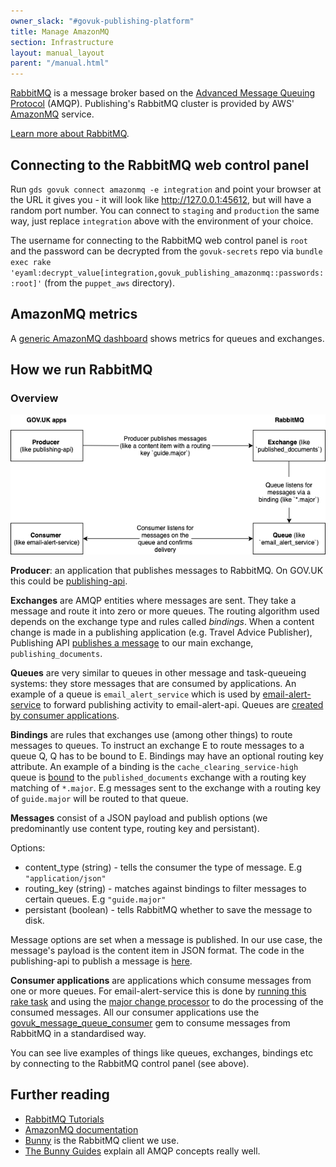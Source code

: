 ```yaml
---
owner_slack: "#govuk-publishing-platform"
title: Manage AmazonMQ
section: Infrastructure
layout: manual_layout
parent: "/manual.html"
---
```


[RabbitMQ][RabbitMQ] is a message broker based on the [Advanced Message Queuing
Protocol][AMQP] (AMQP). Publishing's RabbitMQ cluster is provided by AWS' [AmazonMQ][] service.

[Learn more about RabbitMQ][rabbitmq_tutorial].

## Connecting to the RabbitMQ web control panel

Run `gds govuk connect amazonmq -e integration` and point your
browser at the URL it gives you - it will look like <http://127.0.0.1:45612>, but will have a random port number. You can connect to `staging` and `production` the same way, just replace `integration` above with the environment of your choice.

The username for connecting to the RabbitMQ web control panel is `root` and the password
can be decrypted from the `govuk-secrets` repo via `bundle exec rake 'eyaml:decrypt_value[integration,govuk_publishing_amazonmq::passwords::root]'` (from the `puppet_aws` directory).

## AmazonMQ metrics

A [generic AmazonMQ dashboard][amazonmq-dashboard] shows metrics for queues and exchanges.

## How we run RabbitMQ

### Overview

![A graph showing the message flow](images/rabbitmq_graph.png)

**Producer**: an application that publishes messages to RabbitMQ. On GOV.UK this could
be [publishing-api](https://github.com/alphagov/publishing-api).

**Exchanges** are AMQP entities where messages are sent. They take a message
and route it into zero or more queues. The routing algorithm used depends on
the exchange type and rules called _bindings_.  When a content change is made
in a publishing application (e.g. Travel Advice Publisher), Publishing API
[publishes a message][publishing_api_publishes_message] to our main exchange,
`publishing_documents`.

**Queues** are very similar to queues in other message and task-queueing
systems: they store messages that are consumed by applications. An example of a
queue is `email_alert_service` which is used by
[email-alert-service][email-alert-service] to forward publishing activity to
email-alert-api. Queues are [created by consumer applications][create_queues].

**Bindings** are rules that exchanges use (among other things) to route
messages to queues. To instruct an exchange E to route messages to a queue Q, Q
has to be bound to E. Bindings may have an optional routing key attribute. An
example of a binding is the `cache_clearing_service-high` queue is
[bound][binding_config] to the `published_documents` exchange with a routing
key matching of `*.major`. E.g messages sent to the exchange with a routing key
of `guide.major` will be routed to that queue.

**Messages** consist of a JSON payload and publish options (we predominantly
use content type, routing key and persistant).

Options:

* content_type (string) - tells the consumer the type of message. E.g
  `"application/json"`
* routing_key (string) - matches against bindings to filter messages to certain
  queues. E.g `"guide.major"`
* persistant (boolean) - tells RabbitMQ whether to save the message to disk.

Message options are set when a message is published. In our use case, the
message's payload is the content item in JSON format. The code in the
publishing-api to publish a message is [here][publish_message_call].

**Consumer applications** are applications which consume messages from one or
more queues. For email-alert-service this is done by [running this rake
task][message_processors] and using the [major change
processor][major_message_processor] to do the processing of the consumed
messages. All our consumer applications use the
[govuk_message_queue_consumer][message_consumer] gem to consume messages from
RabbitMQ in a standardised way.

You can see live examples of things like queues, exchanges, bindings etc by
connecting to the RabbitMQ control panel (see above).

## Further reading

* [RabbitMQ Tutorials](https://www.rabbitmq.com/getstarted.html)
* [AmazonMQ documentation][AmazonMQ]
* [Bunny](https://github.com/ruby-amqp/bunny) is the RabbitMQ client we use.
* [The Bunny Guides](http://rubybunny.info/articles/guides.html) explain all
  AMQP concepts really well.

[rabbitmq_tutorial]: https://www.rabbitmq.com/tutorials/tutorial-one-ruby.html
[AmazonMQ]: https://aws.amazon.com/amazon-mq/
[RabbitMQ]: https://www.rabbitmq.com/
[AMQP]: https://www.rabbitmq.com/tutorials/amqp-concepts.html
[amazonmq-dashboard]: https://grafana.blue.production.govuk.digital/dashboard/file/amazonmq.json?refresh=10s&orgId=1
[rabbitmq_overview]: https://github.com/alphagov/govuk_message_queue_consumer#Nomenclature
[create_queues]: https://github.com/alphagov/email-alert-service/blob/f8485df2f0916285ade33a9cb1e4a7e73c2491ad/lib/tasks/message_queues.rake#L9
[publishing_api_publishes_message]: https://github.com/alphagov/publishing-api/blob/1d6bf06fcb74519b5c379f803ae1df65f93f74f7/lib/queue_publisher.rb#L26
[publish_message_call]: https://github.com/alphagov/publishing-api/blob/1d6bf06fcb74519b5c379f803ae1df65f93f74f7/lib/queue_publisher.rb#L73
[rabbit_config_rake]: https://github.com/alphagov/email-alert-service/blob/main/lib/tasks/message_queues.rake#L17
[rabbit_config_yml]: https://github.com/alphagov/email-alert-service/blob/f8485df2f0916285ade33a9cb1e4a7e73c2491ad/config/rabbitmq.yml
[message_processors]: https://github.com/alphagov/email-alert-service/blob/f8485df2f0916285ade33a9cb1e4a7e73c2491ad/lib/tasks/message_queues.rake#L21
[message_consumer]: https://github.com/alphagov/govuk_message_queue_consumer
[email-alert-service]: https://github.com/alphagov/email-alert-service
[major_message_processor]: https://github.com/alphagov/email-alert-service/blob/2ba8ecd982c2226158b528e5442b012639797d41/email_alert_service/models/major_change_message_processor.rb#L35P
[binding_config]: https://github.com/alphagov/govuk-puppet/blob/master/modules/govuk/manifests/apps/cache_clearing_service/rabbitmq.pp#L42-L48
